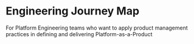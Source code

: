 # Engineering Journey Map
For Platform Engineering teams who want to apply product management practices in defining and delivering Platform-as-a-Product
